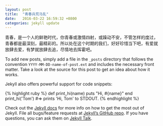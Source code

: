 ```yaml
---
layout: post
title:  "青春兵荒马乱"
date:   2016-03-22 16:59:32 +0800
categories: jekyll update
---
```

青春，是一个人的鲜艳时代，你青春或激情四射，或躁动不安，不管怎样的度过，青春都是最深刻，最精彩的。所以处在这个时期的我们，好好珍惜当下吧，有爱就放肆去爱，有梦就放肆去追，尽情地去挥霍吧。

To add new posts, simply add a file in the `_posts` directory that follows the convention `YYYY-MM-DD-name-of-post.ext` and includes the necessary front matter. Take a look at the source for this post to get an idea about how it works.

Jekyll also offers powerful support for code snippets:

{% highlight ruby %}
def print_hi(name)
  puts "Hi, #{name}"
end
print_hi('Tom')
#=> prints 'Hi, Tom' to STDOUT.
{% endhighlight %}

Check out the [Jekyll docs][jekyll-docs] for more info on how to get the most out of Jekyll. File all bugs/feature requests at [Jekyll’s GitHub repo][jekyll-gh]. If you have questions, you can ask them on [Jekyll Talk][jekyll-talk].

[jekyll-docs]: http://jekyllrb.com/docs/home
[jekyll-gh]:   https://github.com/jekyll/jekyll
[jekyll-talk]: https://talk.jekyllrb.com/
